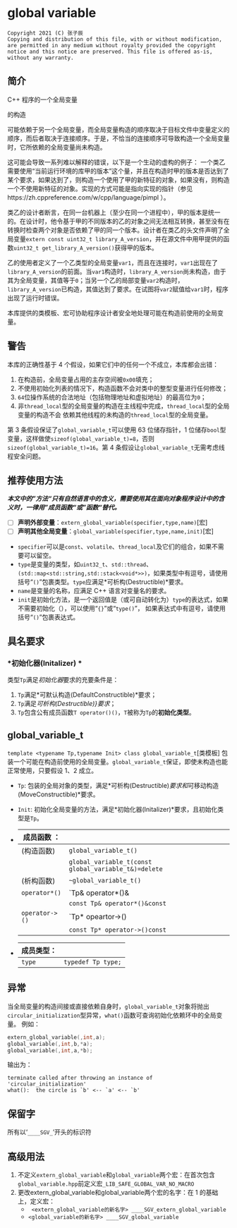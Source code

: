 # global variable
```
Copyright 2021 (C) 张子辰
Copying and distribution of this file, with or without modification,
are permitted in any medium without royalty provided the copyright 
notice and this notice are preserved. This file is offered as-is, 
without any warranty.
```
## 简介
C++ 程序的一个全局变量

[^1]: 指具有命名空间作用域的对象

的构造

[^2]: 指调用构造函数

可能依赖于另一个全局变量，而全局变量构造的顺序取决于目标文件中变量定义的顺序，而后者取决于连接顺序。于是，不恰当的连接顺序可导致构造一个全局变量时，它所依赖的全局变量尚未构造。

这可能会导致一系列难以解释的错误，以下是一个生动的虚构的例子：
一个类乙需要使用“当前运行环境的库甲的版本”这个量，并且在构造时甲的版本是否达到了某个要求，如果达到了，则构造一个使用了甲的新特征的对象，如果没有，则构造一个不使用新特征的对象。实现的方式可能是指向实现的指针（参见https://zh.cppreference.com/w/cpp/language/pimpl ）。

类乙的设计者断言，在同一台机器上（至少在同一个进程中），甲的版本是统一的。在设计时，他令基于甲的不同版本的乙的对象之间无法相互转换，甚至没有在转换时检查两个对象是否依赖了甲的同一个版本。设计者在类乙的头文件声明了全局变量`extern const uint32_t library_A_version`，并在源文件中用甲提供的函数`uint32_t get_library_A_version()`获得甲的版本。

乙的使用者定义了一个乙类型的全局变量`var1`，而且在连接时，`var1`出现在了`library_A_version`的前面。当`var1`构造时，`library_A_version`尚未构造，由于其为全局变量，其值等于`0`；当另一个乙的局部变量`var2`构造时，`library_A_version`已构造，其值达到了要求。在试图将`var2`赋值给`var1`时，程序出现了运行时错误。

本库提供的类模板、宏可协助程序设计者安全地处理可能在构造前使用的全局变量。

## 警告
本库的正确性基于 4 个假设，如果它们中的任何一个不成立，本库都会出错：

1. 在构造前，全局变量占用的主存空间被`0x00`填充；
2. 不使用初始化列表的情况下，构造函数不会对类中的整型变量进行任何修改；
3. `64`位操作系统的合法地址（包括物理地址和虚拟地址）的最高位为`0`；
4. 非`thread_local`型的全局变量的构造在主线程中完成，`thread_local`型的全局变量的构造不会	依赖其他线程的未构造的`thread_local`型的全局变量。

第 3 条假设保证了`global_variable_t`可以使用 63 位储存指针，1 位储存`bool`型变量，这样做使`sizeof(global_variable_t)=8`，否则`sizeof(global_variable_t)=16`。第 4 条假设让`global_variable_t`无需考虑线程安全问题。

## 推荐使用方法
***本文中的”方法“只有自然语言中的含义，需要使用其在面向对象程序设计中的含义时，一律用”成员函数“或”函数“替代。***

- [ ] **声明外部变量**：`extern_global_variable(specifier,type,name)`[宏]
- [ ] **声明其他全局变量**：`global_variable(specifier,type,name,init)`[宏]

- `specifier`可以是`const`、`volatile`、`thread_local`及它们的组合，如果不需要可以留空。
-  `type`是变量的类型，如`uint32_t`、`std::thread`、`(std::map<std::string,std::stack<void*>>)`，如果类型中有逗号，请使用括号“`()`”包裹类型。`type`应满足*可析构(Destructible)*要求。
- `name`是变量的名称，应满足 C++ 语言对变量名的要求。
- `init`是初始化方法，是一个返回值是（或可自动转化为）`type`的表达式，如果不需要初始化（<!--对于这种情况，你不应该使用本库，而应直接定义全局变量-->），可以使用“`{}`”或“`type()`”，  如果表达式中有逗号，请使用括号“`()`”包裹表达式。

## 具名要求
### *初始化器(Initalizer) *
类型`Tp`满足*初始化器*要求的充要条件是：

1. `Tp`满足*可默认构造(DefaultConstructible)*要求；
2. `Tp`满足*可析构(Destructible)}要求*；
3. `Tp`包含公有成员函数`T operator()()`，`T`被称为`Tp`的**初始化类型**。

## global_variable_t
`template <typename Tp,typename Init> class global_variable_t`[类模板]
包装一个可能在构造前使用的全局变量。`global_variable_t`保证，即使未构造也能正常使用，只要假设 1、2 成立。

- `Tp`: 包装的全局对象的类型，满足*可析构(Destructible)*要求和*可移动构造
	(MoveConstructible)*要求。
	
- `Init`: 初始化全局变量的方法，满足*初始化器(Initalizer)*要求，且初始化类型是`Tp`。

- | 成员函数 ：|   |
	| ---- | ---- |
	| (构造函数) | `global_variable_t()`                                |
	|            | `global_variable_t(const global_variable_t&)=delete` |
	| (析构函数) | `~global_variable_t()`                               |
	|`operator*()`|`Tp& operator*()&|
	|   |`const Tp& operator*()&const`|
	|`operator->()`|`Tp* opeartor->()|
	|   |`const Tp* operator->()const`|
	
- |成员类型：|   |
	| ---- | ---- |
	| `type` | `typedef Tp type;` |

## 异常
当全局变量的构造间接或直接依赖自身时，`global_variable_t`对象将抛出`circular_initialization`型异常，`what()`函数可查询初始化依赖环中的全局变量。
例如：

```cpp
extern_global_variable(,int,a);
global_variable(,int,b,*a);
global_variable(,int,a,*b);
```
输出为：
```
terminate called after throwing an instance of 'circular_initialization'
what():  the circle is `b' <-- `a' <-- `b'
```

## 保留字
所有以‘`____SGV_`’开头的标识符

## 高级用法

1. 不定义`extern_global_variable`和`global_variable`两个宏：在首次包含`global_variable.hpp`前定义宏`_LIB_SAFE_GLOBAL_VAR_NO_MACRO`
2. 更改extern_global_variable和global_variable两个宏的名字：在 1 的基础上，定义宏：
      - ` <extern_global_variable的新名字> ____SGV_extern_global_variable`
      -  `<global_variable的新名字> ____SGV_global_variable`

